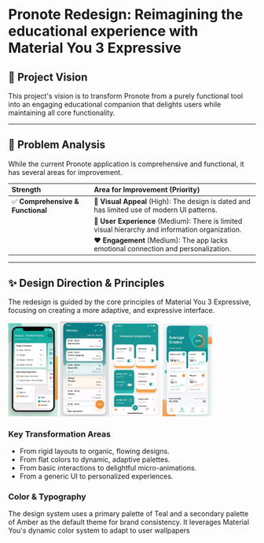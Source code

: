 # Pronote Redesign: Reimagining the educational experience with Material You 3 Expressive

## 🚀 Project Vision

This project's vision is to transform Pronote from a purely functional tool into an engaging educational companion that delights users while maintaining all core functionality.



---

## 🧐 Problem Analysis

While the current Pronote application is comprehensive and functional, it has several areas for improvement.

| Strength | Area for Improvement (Priority) |
| :--- | :--- |
| ✅ **Comprehensive & Functional** | 🎨 **Visual Appeal** (High): The design is dated and has limited use of modern UI patterns. |
| | 🤔 **User Experience** (Medium): There is limited visual hierarchy and information organization. |
| | ❤️ **Engagement** (Medium): The app lacks emotional connection and personalization. |



---

## ✨ Design Direction & Principles

The redesign is guided by the core principles of Material You 3 Expressive, focusing on creating a more adaptive, and expressive interface.

<img src="Images/Screenshot_20250824-104909.png" width="20%" alt="Redesigned Home Screen" />
<img src="Images/Screenshot_20250824-104918.png" width="20%" alt="Redesigned Home Screen" />
<img src="Images/Screenshot_20250824-104930.png" width="20%" alt="Redesigned Home Screen" />
<img src="Images/Screenshot_20250824-104944.png" width="20%" alt="Redesigned Home Screen" />

### Key Transformation Areas
* From rigid layouts to organic, flowing designs.
* From flat colors to dynamic, adaptive palettes.
* From basic interactions to delightful micro-animations.
* From a generic UI to personalized experiences.

### Color & Typography
The design system uses a primary palette of Teal and a secondary palette of Amber as the default theme for brand consistency. It leverages Material You's dynamic color system to adapt to user wallpapers
